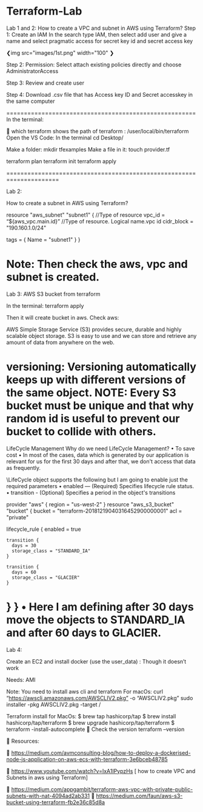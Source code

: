 # Terraform-Lab
Lab 1 and 2: 
How to create a VPC and subnet in AWS using Terraform?
Step 1: Create an IAM 
In the search type IAM, then select add user and give a name and select pragmatic access for secret key id and secret access key

❮img src="images/1st.png" width="100" ❯



 



Step 2: Permission: Select attach existing policies directly and choose AdministratorAccess


 



Step 3: Review and create user

 


Step 4:  Download .csv file that has Access key ID and Secret accesskey in the same computer


 
======================================================
In the terminal:
 
	which terraform shows the path of terraform : /user/local/bin/terraform
Open the VS Code: In the terminal
cd Desktop/

Make a folder:
mkdir tfexamples
Make a file in it: 
touch provider.tf

terraform plan
terraform init
terraform apply





 


=====================================================================

Lab 2:

How to create a subnet in AWS using Terraform?

resource "aws_subnet" "subnet1" {		//Type of resource
  vpc_id     = “${aws_vpc.main.id}”        //Type of resource. Logical name.vpc id
  cidr_block = "190.160.1.0/24"

  tags = {
    Name = "subnet1"
  }
}

Note: Then check the aws, vpc and subnet is created.
===========================================================

Lab 3:
AWS S3 bucket from terraform
 

In the terminal:
terraform apply

Then it will create bucket in aws. Check aws:
 
AWS Simple Storage Service (S3) provides secure, durable and highly scalable object storage. S3 is easy to use and we can store and retrieve any amount of data from anywhere on the web.

versioning: Versioning automatically keeps up with different versions of the same object.
NOTE: Every S3 bucket must be unique and that why random id is useful to prevent our bucket to collide with others.
=====================================================================
LifeCycle Management
Why do we need LifeCycle Management?
•	To save cost
•	In most of the cases, data which is generated by our application is relevant for us for the first 30 days and after that, we don't access that data as frequently.

\LifeCycle object supports the following but I am going to enable just the required parameters
•	enabled — (Required) Specifies lifecycle rule status.
•	transition - (Optional) Specifies a period in the object's transitions

provider "aws" {
  region = "us-west-2"
}
resource "aws_s3_bucket" "bucket" {
  bucket = "terraform-20181219040316452900000001"
  acl = "private"

  lifecycle_rule {
    enabled = true

    transition {
      days = 30
      storage_class = "STANDARD_IA"
    }

    transition {
      days = 60
      storage_class = "GLACIER"
    }
  }
}
•	Here I am defining after 30 days move the objects to STANDARD_IA and after 60 days to GLACIER.
==================================================================

Lab 4: 

 Create an EC2 and install docker (use the user_data) : Though it doesn’t work

Needs: AMI

 













Note: You need to install aws cli and terraform
For macOs:
curl “https://awscli.amazonaws.com/AWSCLIV2.pkg” -o “AWSCLIV2.pkg”
sudo installer -pkg AWSCLIV2.pkg -target /

Terraform install for MacOs:
$ brew tap hashicorp/tap
$ brew install hashicorp/tap/terraform
$ brew upgrade hashicorp/tap/terraform
$ terraform -install-autocomplete
	Check the version terraform –version



	Resources:

	https://medium.com/avmconsulting-blog/how-to-deploy-a-dockerised-node-js-application-on-aws-ecs-with-terraform-3e6bceb48785

	https://www.youtube.com/watch?v=IxA1IPypzHs      [ how to create VPC and Subnets in aws using Terraform]

	https://medium.com/appgambit/terraform-aws-vpc-with-private-public-subnets-with-nat-4094ad2ab331
	https://medium.com/faun/aws-s3-bucket-using-terraform-fb2e36c85d8a

